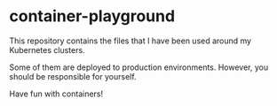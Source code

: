 # container-playground

This repository contains the files that I have been used around my Kubernetes clusters.

Some of them are deployed to production environments. However, you should be responsible for yourself.

Have fun with containers!
